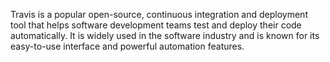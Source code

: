 Travis is a popular open-source, continuous integration and deployment tool that helps software development teams test and deploy their code automatically. It is widely used in the software industry and is known for its easy-to-use interface and powerful automation features.

